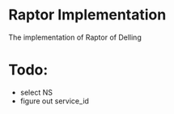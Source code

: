 # Raptor Implementation

The implementation of Raptor of Delling


# Todo:
* select NS
* figure out service_id 
